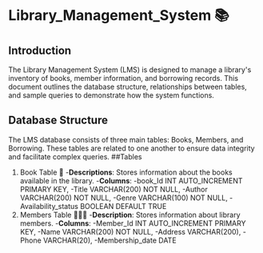 # Library_Management_System 📚
## Introduction 
The Library Management System (LMS) is designed to manage a library's inventory of books, member information, and borrowing records. This document outlines the database structure, relationships between tables, and sample queries to demonstrate how the system functions.
## Database Structure 
The LMS database consists of three main tables: Books, Members, and Borrowing. These tables are related to one another to ensure data integrity and facilitate complex queries.
##Tables
1. Book Table 🔖
   -**Descriptions**: Stores information about the books available in the library.
   -**Columns**:
      -book_Id INT AUTO_INCREMENT PRIMARY KEY,
      -Title VARCHAR(200) NOT NULL,
      -Author VARCHAR(200) NOT NULL,
      -Genre VARCHAR(100) NOT NULL,
      -Availability_status BOOLEAN DEFAULT TRUE
2. Members Table 👩‍🦰👦 
   -**Description**: Stores information about library members.
   -**Columns**:
      -Member_Id INT AUTO_INCREMENT PRIMARY KEY,
      -Name VARCHAR(200) NOT NULL,
      -Address VARCHAR(200),
      -Phone VARCHAR(20),
      -Membership_date DATE
